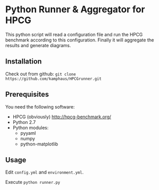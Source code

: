 # Python Runner & Aggregator for HPCG

This python script will read a configuration file and run the HPCG benchmark according to this configuration.
Finally it will aggregate the results and generate diagrams.

## Installation

Check out from github: `git clone https://github.com/kamphaus/HPCGrunner.git`

## Prerequisites

You need the following software:
* HPCG (obviously) http://hpcg-benchmark.org/
* Python 2.7
* Python modules:
  * pyyaml
  * numpy
  * python-matplotlib

## Usage

Edit `config.yml` and `environment.yml`.

Execute `python runner.py`
